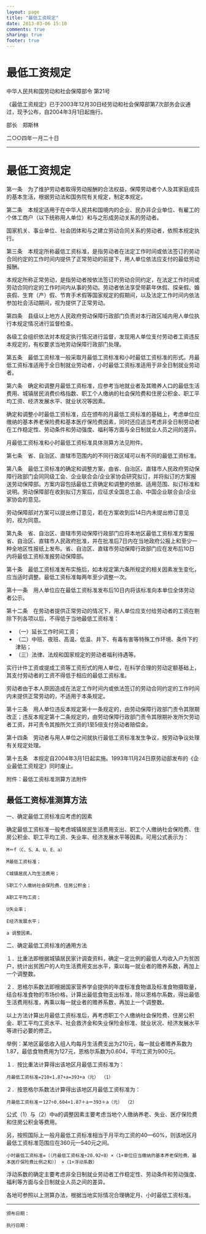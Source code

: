 ```yaml
---
layout: page
title: "最低工资规定"
date: 2013-03-06 15:10
comments: true
sharing: true
footer: true
---
```



# 最低工资规定


中华人民共和国劳动和社会保障部令 第21号

《最低工资规定》已于2003年12月30日经劳动和社会保障部第7次部务会议通过，现予公布，自2004年3月1日起施行。

部长　郑斯林

二○○四年一月二十日

---

# 最低工资规定

第一条　为了维护劳动者取得劳动报酬的合法权益，保障劳动者个人及其家庭成员的基本生活，根据劳动法和国务院有关规定，制定本规定。

第二条　本规定适用于在中华人民共和国境内的企业、民办非企业单位、有雇工的个体工商户（以下统称用人单位）和与之形成劳动关系的劳动者。

国家机关、事业单位、社会团体和与之建立劳动合同关系的劳动者，依照本规定执行。

第三条　本规定所称最低工资标准，是指劳动者在法定工作时间或依法签订的劳动合同约定的工作时间内提供了正常劳动的前提下，用人单位依法应支付的最低劳动报酬。

本规定所称正常劳动，是指劳动者按依法签订的劳动合同约定，在法定工作时间或劳动合同约定的工作时间内从事的劳动。劳动者依法享受带薪年休假、探亲假、婚丧假、生育（产）假、节育手术假等国家规定的假期间，以及法定工作时间内依法参加社会活动期间，视为提供了正常劳动。

第四条　县级以上地方人民政府劳动保障行政部门负责对本行政区域内用人单位执行本规定情况进行监督检查。

各级工会组织依法对本规定执行情况进行监督，发现用人单位支付劳动者工资违反本规定的，有权要求当地劳动保障行政部门处理。

第五条　最低工资标准一般采取月最低工资标准和小时最低工资标准的形式。月最低工资标准适用于全日制就业劳动者，小时最低工资标准适用于非全日制就业劳动者。

第六条　确定和调整月最低工资标准，应参考当地就业者及其赡养人口的最低生活费用、城镇居民消费价格指数、职工个人缴纳的社会保险费和住房公积金、职工平均工资、经济发展水平、就业状况等因素。

确定和调整小时最低工资标准，应在颁布的月最低工资标准的基础上，考虑单位应缴纳的基本养老保险费和基本医疗保险费因素，同时还应适当考虑非全日制劳动者在工作稳定性、劳动条件和劳动强度、福利等方面与全日制就业人员之间的差异。

月最低工资标准和小时最低工资标准具体测算方法见附件。

第七条　省、自治区、直辖市范围内的不同行政区域可以有不同的最低工资标准。

第八条　最低工资标准的确定和调整方案，由省、自治区、直辖市人民政府劳动保障行政部门会同同级工会、企业联合会/企业家协会研究拟订，并将拟订的方案报送劳动保障部。方案内容包括最低工资确定和调整的依据、适用范围、拟订标准和说明。劳动保障部在收到拟订方案后，应征求全国总工会、中国企业联合会/企业家协会的意见。

劳动保障部对方案可以提出修订意见，若在方案收到后14日内未提出修订意见的，视为同意。

第九条　省、自治区、直辖市劳动保障行政部门应将本地区最低工资标准方案报省、自治区、直辖市人民政府批准，并在批准后7日内在当地政府公报上和至少一种全地区性报纸上发布。省、自治区、直辖市劳动保障行政部门应在发布后10日内将最低工资标准报劳动保障部。

第十条　最低工资标准发布实施后，如本规定第六条所规定的相关因素发生变化，应当适时调整。最低工资标准每两年至少调整一次。

第十一条　用人单位应在最低工资标准发布后10日内将该标准向本单位全体劳动者公示。

第十二条　在劳动者提供正常劳动的情况下，用人单位应支付给劳动者的工资在剔除下列各项以后，不得低于当地最低工资标准：

* （一）延长工作时间工资；
* （二）中班、夜班、高温、低温、井下、有毒有害等特殊工作环境、条件下的津贴；
* （三）法律、法规和国家规定的劳动者福利待遇等。

实行计件工资或提成工资等工资形式的用人单位，在科学合理的劳动定额基础上，其支付劳动者的工资不得低于相应的最低工资标准。

劳动者由于本人原因造成在法定工作时间内或依法签订的劳动合同约定的工作时间内未提供正常劳动的，不适用于本条规定。

第十三条　用人单位违反本规定第十一条规定的，由劳动保障行政部门责令其限期改正；违反本规定第十二条规定的，由劳动保障行政部门责令其限期补发所欠劳动者工资，并可责令其按所欠工资的1至5倍支付劳动者赔偿金。

第十四条　劳动者与用人单位之间就执行最低工资标准发生争议，按劳动争议处理有关规定处理。

第十五条　本规定自2004年3月1日起实施。1993年11月24日原劳动部发布的《企业最低工资规定》同时废止。

附件：最低工资标准测算方法附件

## 最低工资标准测算方法

一、确定最低工资标准应考虑的因素

确定最低工资标准一般考虑城镇居民生活费用支出、职工个人缴纳社会保险费、住房公积金、职工平均工资、失业率、经济发展水平等因素。可用公式表示为：

	M＝f（C、S、A、U、E、a）

	M最低工资标准；

	C城镇居民人均生活费用；

	S职工个人缴纳社会保险费、住房公积金；

	A职工平均工资；

	U失业率；

	E经济发展水平；

	a 调整因素。

二、确定最低工资标准的通用方法

１．比重法即根据城镇居民家计调查资料，确定一定比例的最低人均收入户为贫困户，统计出贫困户的人均生活费用支出水平，乘以每一就业者的赡养系数，再加上一个调整数。

２．恩格尔系数法即根据国家营养学会提供的年度标准食物谱及标准食物摄取量，结合标准食物的市场价格，计算出最低食物支出标准，除以恩格尔系数，得出最低生活费用标准，再乘以每一就业者的赡养系数，再加上一个调整数。

以上方法计算出月最低工资标准后，再考虑职工个人缴纳社会保险费、住房公积金、职工平均工资水平、社会救济金和失业保险金标准、就业状况、经济发展水平等进行必要的修正。

举例：某地区最低收入组人均每月生活费支出为210元，每一就业者赡养系数为1.87，最低食物费用为127元，恩格尔系数为0.604，平均工资为900元。

１．按比重法计算得出该地区月最低工资标准为：

	月最低工资标准=210×1.87+a=393+a（元） （1）

２．按恩格尔系数法计算得出该地区月最低工资标准为：

	月最低工资标准＝127÷0.604×1.87＋a＝393＋a（元） （2）

公式（1）与（2）中a的调整因素主要考虑当地个人缴纳养老、失业、医疗保险费和住房公积金等费用。

另，按照国际上一般月最低工资标准相当于月平均工资的40—60%，则该地区月最低工资标准范围应在360元—540元之间。

	小时最低工资标准=〔（月最低工资标准÷20.92÷8）×（1+单位应当缴纳的基本养老保险费、基本医疗保险费比例之和）〕 ×（1+浮动系数）

浮动系数的确定主要考虑非全日制就业劳动者工作稳定性、劳动条件和劳动强度、福利等方面与全日制就业人员之间的差异。

各地可参照以上测算办法，根据当地实际情况合理确定月、小时最低工资标准。


---

	颁布日期： 

	执行日期：


